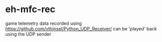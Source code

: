 # eh-mfc-rec

game telemetry data recorded using https://github.com/vthinsel/Python_UDP_Receiver/ can be 'played' back using the UDP sender
